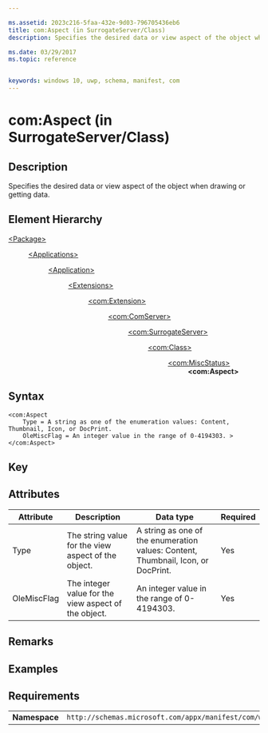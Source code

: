 ```yaml
---

ms.assetid: 2023c216-5faa-432e-9d03-796705436eb6
title: com:Aspect (in SurrogateServer/Class)
description: Specifies the desired data or view aspect of the object when drawing or getting data.

ms.date: 03/29/2017
ms.topic: reference


keywords: windows 10, uwp, schema, manifest, com
---
```


# com:Aspect (in SurrogateServer/Class)

## Description
Specifies the desired data or view aspect of the object when drawing or getting data.

## Element Hierarchy
<dl>
<dt><a href="element-package.md">&lt;Package&gt;</a></dt>
<dd>
<dl>
<dt><a href="element-applications.md">&lt;Applications&gt;</a></dt>
<dd>
<dl>
<dt><a href="element-application.md">&lt;Application&gt;</a></dt>
<dd>
<dl>
<dt><a href="element-1-extensions.md">&lt;Extensions&gt;</a></dt>
<dd>
<dl>
<dt><a href="element-com-extension.md">&lt;com:Extension&gt;</a></dt>
<dd>
<dl>
<dt><a href="element-com-comserver.md">&lt;com:ComServer&gt;</a></dt>
<dd>
<dl>
<dt><a href="element-com-surrogateserver.md">&lt;com:SurrogateServer&gt;</a></dt>
<dd>
<dl>
<dt><a href="element-com-surrogateserver-class.md">&lt;com:Class&gt;</a></dt>
<dd>
<dl>
<dt><a href="element-com-surrogate-miscstatus.md">&lt;com:MiscStatus&gt;</a></dt>
<dd><b>&lt;com:Aspect&gt;</b></dd>
</dl>
</dd>
</dl>
</dd>
</dl>
</dd>
</dl>
</dd>
</dl>
</dd>
</dl>
</dd>
</dl>
</dd>
</dl>
</dd>
</dl>


## Syntax
```syntax
<com:Aspect  
    Type = A string as one of the enumeration values: Content, Thumbnail, Icon, or DocPrint.
    OleMiscFlag = An integer value in the range of 0-4194303. >
</com:Aspect>
```

## Key

## Attributes

| Attribute | Description | Data type | Required |
|-----------|-------------|-----------|----------|
| Type      | The string value for the view aspect of the object. | A string as one of the enumeration values: Content, Thumbnail, Icon, or DocPrint. | Yes |
| OleMiscFlag | The integer value for the view aspect of the object. | An integer value in the range of 0-4194303. | Yes |

## Remarks

## Examples

## Requirements
|               |                                                             |
|---------------|-------------------------------------------------------------|
| **Namespace** | `http://schemas.microsoft.com/appx/manifest/com/windows10` |